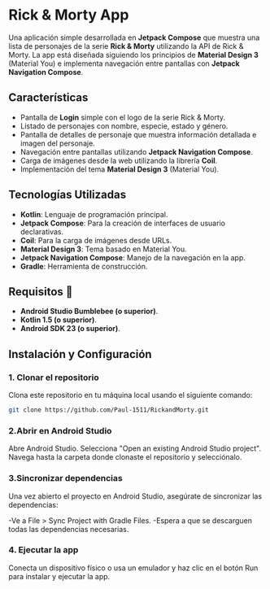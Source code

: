 # Rick & Morty App 

Una aplicación simple desarrollada en **Jetpack Compose** que muestra una lista de personajes de la serie **Rick & Morty** utilizando la API de Rick & Morty. La app está diseñada siguiendo los principios de **Material Design 3** (Material You) e implementa navegación entre pantallas con **Jetpack Navigation Compose**.

## Características 

- Pantalla de **Login** simple con el logo de la serie Rick & Morty.
- Listado de personajes con nombre, especie, estado y género.
- Pantalla de detalles de personaje que muestra información detallada e imagen del personaje.
- Navegación entre pantallas utilizando **Jetpack Navigation Compose**.
- Carga de imágenes desde la web utilizando la librería **Coil**.
- Implementación del tema **Material Design 3** (Material You).


## Tecnologías Utilizadas 

- **Kotlin**: Lenguaje de programación principal.
- **Jetpack Compose**: Para la creación de interfaces de usuario declarativas.
- **Coil**: Para la carga de imágenes desde URLs.
- **Material Design 3**: Tema basado en Material You.
- **Jetpack Navigation Compose**: Manejo de la navegación en la app.
- **Gradle**: Herramienta de construcción.

## Requisitos 📝

- **Android Studio Bumblebee (o superior)**.
- **Kotlin 1.5 (o superior)**.
- **Android SDK 23 (o superior)**.

## Instalación y Configuración

### 1. Clonar el repositorio
Clona este repositorio en tu máquina local usando el siguiente comando:

```bash
git clone https://github.com/Paul-1511/RickandMorty.git
```

### 2.Abrir en Android Studio
Abre Android Studio.
Selecciona "Open an existing Android Studio project".
Navega hasta la carpeta donde clonaste el repositorio y selecciónalo.

### 3.Sincronizar dependencias
Una vez abierto el proyecto en Android Studio, asegúrate de sincronizar las dependencias:

 -Ve a File > Sync Project with Gradle Files.
 -Espera a que se descarguen todas las dependencias necesarias.

### 4. Ejecutar la app
Conecta un dispositivo físico o usa un emulador y haz clic en el botón Run para instalar y ejecutar la app.
